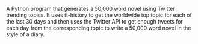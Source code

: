 A Python program that generates a 50,000 word novel using Twitter trending topics. It uses tt-history to get the worldwide top topic for each of the last 30 days and then uses the Twitter API to get enough tweets for each day from the corresponding topic to write a 50,000 word novel in the style of a diary.

